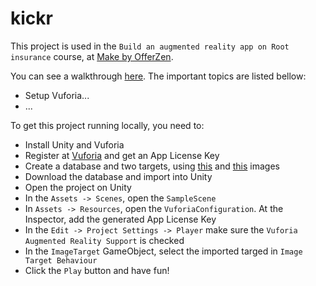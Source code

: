 # kickr
This project is used in the `Build an augmented reality app on Root insurance` course, at [Make by OfferZen](https://make.offerzen.com/).

You can see a walkthrough [here](). The important topics are listed bellow:
- Setup Vuforia...
- ...

To get this project running locally, you need to:
- Install Unity and Vuforia
- Register at [Vuforia](https://developer.vuforia.com/vui/auth/register) and get an App License Key
- Create a database and two targets, using [this]() and [this]() images
- Download the database and import into Unity
- Open the project on Unity
- In the `Assets -> Scenes`, open the `SampleScene`
- In `Assets -> Resources`, open the `VuforiaConfiguration`. At the Inspector, add the generated App License Key
- In the `Edit -> Project Settings -> Player` make sure the `Vuforia Augmented Reality Support` is checked
- In the `ImageTarget` GameObject, select the imported targed in `Image Target Behaviour`
- Click the `Play` button and have fun!
